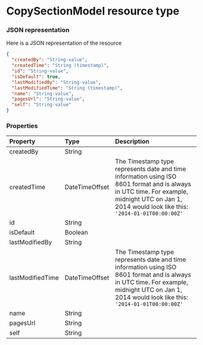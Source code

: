 # CopySectionModel resource type



### JSON representation

Here is a JSON representation of the resource

<!-- {
  "blockType": "resource",
  "optionalProperties": [

  ],
  "@odata.type": "microsoft.graph.copysectionmodel"
}-->

```json
{
  "createdBy": "String-value",
  "createdTime": "String (timestamp)",
  "id": "String-value",
  "isDefault": true,
  "lastModifiedBy": "String-value",
  "lastModifiedTime": "String (timestamp)",
  "name": "String-value",
  "pagesUrl": "String-value",
  "self": "String-value"
}

```
### Properties
| Property	   | Type	|Description|
|:---------------|:--------|:----------|
|createdBy|String||
|createdTime|DateTimeOffset|The Timestamp type represents date and time information using ISO 8601 format and is always in UTC time. For example, midnight UTC on Jan 1, 2014 would look like this: `'2014-01-01T00:00:00Z'`|
|id|String||
|isDefault|Boolean||
|lastModifiedBy|String||
|lastModifiedTime|DateTimeOffset|The Timestamp type represents date and time information using ISO 8601 format and is always in UTC time. For example, midnight UTC on Jan 1, 2014 would look like this: `'2014-01-01T00:00:00Z'`|
|name|String||
|pagesUrl|String||
|self|String||

<!-- uuid: d4c931ac-0299-4ebe-9cf9-ab6287337a9f
2015-10-21 09:37:33 UTC -->
<!-- {
  "type": "#page.annotation",
  "description": "CopySectionModel resource",
  "keywords": "",
  "section": "documentation",
  "tocPath": ""
}-->